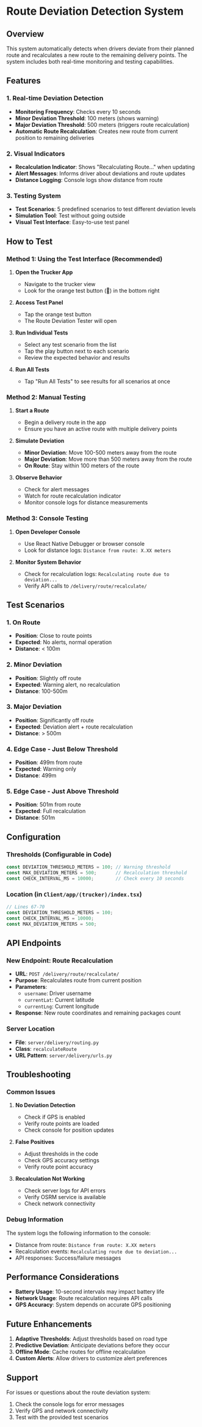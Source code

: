 # Route Deviation Detection System

## Overview

This system automatically detects when drivers deviate from their planned route and recalculates a new route to the remaining delivery points. The system includes both real-time monitoring and testing capabilities.

## Features

### 1. Real-time Deviation Detection
- **Monitoring Frequency**: Checks every 10 seconds
- **Minor Deviation Threshold**: 100 meters (shows warning)
- **Major Deviation Threshold**: 500 meters (triggers route recalculation)
- **Automatic Route Recalculation**: Creates new route from current position to remaining deliveries

### 2. Visual Indicators
- **Recalculation Indicator**: Shows "Recalculating Route..." when updating
- **Alert Messages**: Informs driver about deviations and route updates
- **Distance Logging**: Console logs show distance from route

### 3. Testing System
- **Test Scenarios**: 5 predefined scenarios to test different deviation levels
- **Simulation Tool**: Test without going outside
- **Visual Test Interface**: Easy-to-use test panel

## How to Test

### Method 1: Using the Test Interface (Recommended)

1. **Open the Trucker App**
   - Navigate to the trucker view
   - Look for the orange test button (🔬) in the bottom right

2. **Access Test Panel**
   - Tap the orange test button
   - The Route Deviation Tester will open

3. **Run Individual Tests**
   - Select any test scenario from the list
   - Tap the play button next to each scenario
   - Review the expected behavior and results

4. **Run All Tests**
   - Tap "Run All Tests" to see results for all scenarios at once

### Method 2: Manual Testing

1. **Start a Route**
   - Begin a delivery route in the app
   - Ensure you have an active route with multiple delivery points

2. **Simulate Deviation**
   - **Minor Deviation**: Move 100-500 meters away from the route
   - **Major Deviation**: Move more than 500 meters away from the route
   - **On Route**: Stay within 100 meters of the route

3. **Observe Behavior**
   - Check for alert messages
   - Watch for route recalculation indicator
   - Monitor console logs for distance measurements

### Method 3: Console Testing

1. **Open Developer Console**
   - Use React Native Debugger or browser console
   - Look for distance logs: `Distance from route: X.XX meters`

2. **Monitor System Behavior**
   - Check for recalculation logs: `Recalculating route due to deviation...`
   - Verify API calls to `/delivery/route/recalculate/`

## Test Scenarios

### 1. On Route
- **Position**: Close to route points
- **Expected**: No alerts, normal operation
- **Distance**: < 100m

### 2. Minor Deviation
- **Position**: Slightly off route
- **Expected**: Warning alert, no recalculation
- **Distance**: 100-500m

### 3. Major Deviation
- **Position**: Significantly off route
- **Expected**: Deviation alert + route recalculation
- **Distance**: > 500m

### 4. Edge Case - Just Below Threshold
- **Position**: 499m from route
- **Expected**: Warning only
- **Distance**: 499m

### 5. Edge Case - Just Above Threshold
- **Position**: 501m from route
- **Expected**: Full recalculation
- **Distance**: 501m

## Configuration

### Thresholds (Configurable in Code)

```typescript
const DEVIATION_THRESHOLD_METERS = 100; // Warning threshold
const MAX_DEVIATION_METERS = 500;       // Recalculation threshold
const CHECK_INTERVAL_MS = 10000;        // Check every 10 seconds
```

### Location (in `Client/app/(trucker)/index.tsx`)

```typescript
// Lines 67-70
const DEVIATION_THRESHOLD_METERS = 100;
const CHECK_INTERVAL_MS = 10000;
const MAX_DEVIATION_METERS = 500;
```

## API Endpoints

### New Endpoint: Route Recalculation
- **URL**: `POST /delivery/route/recalculate/`
- **Purpose**: Recalculates route from current position
- **Parameters**:
  - `username`: Driver username
  - `currentLat`: Current latitude
  - `currentLng`: Current longitude
- **Response**: New route coordinates and remaining packages count

### Server Location
- **File**: `server/delivery/routing.py`
- **Class**: `recalculateRoute`
- **URL Pattern**: `server/delivery/urls.py`

## Troubleshooting

### Common Issues

1. **No Deviation Detection**
   - Check if GPS is enabled
   - Verify route points are loaded
   - Check console for position updates

2. **False Positives**
   - Adjust thresholds in the code
   - Check GPS accuracy settings
   - Verify route point accuracy

3. **Recalculation Not Working**
   - Check server logs for API errors
   - Verify OSRM service is available
   - Check network connectivity

### Debug Information

The system logs the following information to the console:
- Distance from route: `Distance from route: X.XX meters`
- Recalculation events: `Recalculating route due to deviation...`
- API responses: Success/failure messages

## Performance Considerations

- **Battery Usage**: 10-second intervals may impact battery life
- **Network Usage**: Route recalculation requires API calls
- **GPS Accuracy**: System depends on accurate GPS positioning

## Future Enhancements

1. **Adaptive Thresholds**: Adjust thresholds based on road type
2. **Predictive Deviation**: Anticipate deviations before they occur
3. **Offline Mode**: Cache routes for offline recalculation
4. **Custom Alerts**: Allow drivers to customize alert preferences

## Support

For issues or questions about the route deviation system:
1. Check the console logs for error messages
2. Verify GPS and network connectivity
3. Test with the provided test scenarios
 